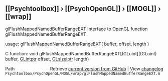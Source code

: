 ## [[Psychtoolbox]] &#8250; [[PsychOpenGL]] &#8250; [[MOGL]] &#8250; [[wrap]]

glFlushMappedNamedBufferRangeEXT  Interface to [OpenGL](OpenGL) function glFlushMappedNamedBufferRangeEXT  
  
usage:  glFlushMappedNamedBufferRangeEXT( buffer, offset, length )  
  
C function:  void glFlushMappedNamedBufferRangeEXT[(GLuint]((GLuint) buffer, [GLintptr](GLintptr) offset, [GLsizeiptr](GLsizeiptr) length)  




<div class="code_header" style="text-align:right;">
  <span style="float:left;">Path&nbsp;&nbsp;</span> <span class="counter">Retrieve <a href=
  "https://raw.github.com/Psychtoolbox-3/Psychtoolbox-3/beta/Psychtoolbox/PsychOpenGL/MOGL/wrap/glFlushMappedNamedBufferRangeEXT.m">current version from GitHub</a> | View <a href=
  "https://github.com/Psychtoolbox-3/Psychtoolbox-3/commits/beta/Psychtoolbox/PsychOpenGL/MOGL/wrap/glFlushMappedNamedBufferRangeEXT.m">changelog</a></span>
</div>
<div class="code">
  <code>Psychtoolbox/PsychOpenGL/MOGL/wrap/glFlushMappedNamedBufferRangeEXT.m</code>
</div>


